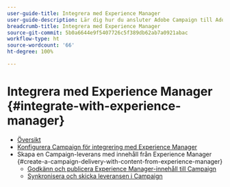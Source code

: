 ```yaml
---
user-guide-title: Integrera med Experience Manager
user-guide-description: Lär dig hur du ansluter Adobe Campaign till Adobe Experience Manager för att hantera mallar, resurser och formulär för e-postleveranser i Experience Manager.
breadcrumb-title: Integrera med Experience Manager
source-git-commit: 5b0a6644e9f5407726c5f389db62ab7a0921abac
workflow-type: ht
source-wordcount: '66'
ht-degree: 100%

---
```



# Integrera med Experience Manager {#integrate-with-experience-manager}

+ [Översikt](/help/tutorial-integrate-with-experience-manager/overview.md)
+ [Konfigurera Campaign för integrering med Experience Manager](/help/tutorial-integrate-with-experience-manager/configure-campaign-for-aem-integration.md)
+ Skapa en Campaign-leverans med innehåll från Experience Manager {#create-a-campaign-delivery-with-content-from-experience-manager}
   + [Godkänn och publicera Experience Manager-innehåll till Campaign](/help/tutorial-integrate-with-experience-manager/approve-and-publish-aem-content-to-campaign.md)
   + [Synkronisera och skicka leveransen i Campaign](/help/tutorial-integrate-with-experience-manager/synchronize-and-send-an-aem-delivery-in-campaign.md)

